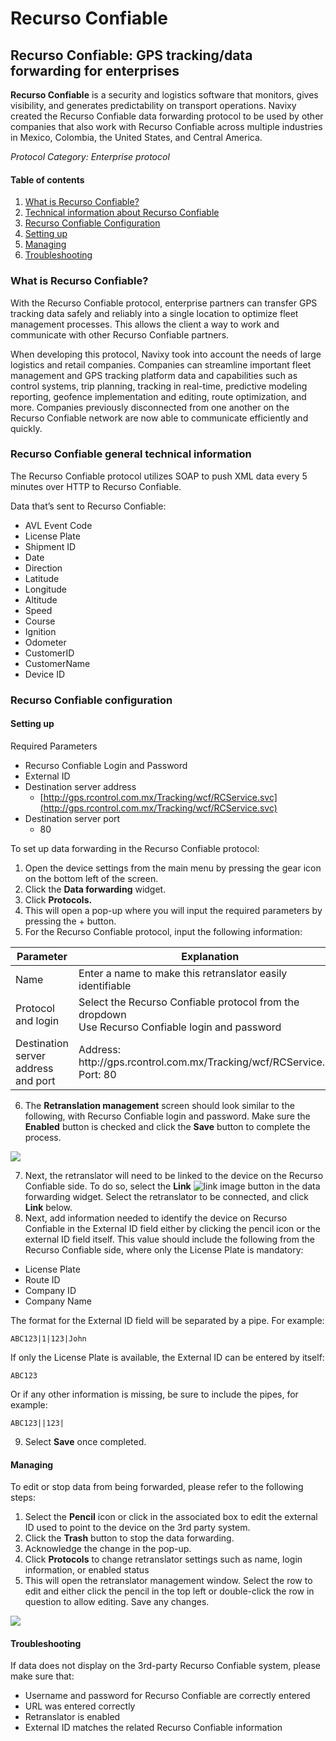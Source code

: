 # Recurso Confiable

## Recurso Confiable: GPS tracking/data forwarding for enterprises

**Recurso Confiable** is a security and logistics software that monitors, gives visibility, and generates predictability on transport operations. Navixy created the Recurso Confiable data forwarding protocol to be used by other companies that also work with Recurso Confiable across multiple industries in Mexico, Colombia, the United States, and Central America.

_Protocol Category: Enterprise protocol_

#### Table of contents

1. [What is Recurso Confiable?](recurso-confiable.md#what-is-rc)
2. [Technical information about Recurso Confiable](recurso-confiable.md#tech-info-rc)
3. [Recurso Confiable Configuration](recurso-confiable.md#rc-config)
4. [Setting up](recurso-confiable.md#setting-up)
5. [Managing](recurso-confiable.md#managing)
6. [Troubleshooting](recurso-confiable.md#troubleshooting)

### What is Recurso Confiable?

With the Recurso Confiable protocol, enterprise partners can transfer GPS tracking data safely and reliably into a single location to optimize fleet management processes. This allows the client a way to work and communicate with other Recurso Confiable partners.

When developing this protocol, Navixy took into account the needs of large logistics and retail companies. Companies can streamline important fleet management and GPS tracking platform data and capabilities such as control systems, trip planning, tracking in real-time, predictive modeling reporting, geofence implementation and editing, route optimization, and more. Companies previously disconnected from one another on the Recurso Confiable network are now able to communicate efficiently and quickly.

### Recurso Confiable general technical information

The Recurso Confiable protocol utilizes SOAP to push XML data every 5 minutes over HTTP to Recurso Confiable.

Data that’s sent to Recurso Confiable:

* AVL Event Code
* License Plate
* Shipment ID
* Date
* Direction
* Latitude
* Longitude
* Altitude
* Speed
* Course
* Ignition
* Odometer
* CustomerID
* CustomerName
* Device ID

### Recurso Confiable configuration

#### Setting up

Required Parameters

* Recurso Confiable Login and Password
* External ID
* Destination server address
  * [http://gps.rcontrol.com.mx/Tracking/wcf/RCService.svc](http://gps.rcontrol.com.mx/Tracking/wcf/RCService.svc)
* Destination server port
  * 80

To set up data forwarding in the Recurso Confiable protocol:

1. Open the device settings from the main menu by pressing the gear icon on the bottom left of the screen.
2. Click the **Data forwarding** widget.
3. Click **Protocols.**
4. This will open a pop-up where you will input the required parameters by pressing the + button.
5. For the Recurso Confiable protocol, input the following information:

<table><thead><tr><th width="236.54541015625">Parameter</th><th>Explanation</th></tr></thead><tbody><tr><td>Name</td><td>Enter a name to make this retranslator easily identifiable</td></tr><tr><td>Protocol and login</td><td>Select the Recurso Confiable protocol from the dropdown<br>Use Recurso Confiable login and password</td></tr><tr><td>Destination server address and port</td><td>Address: http://gps.rcontrol.com.mx/Tracking/wcf/RCService.svc<br>Port: 80</td></tr></tbody></table>

6. The **Retranslation management** screen should look similar to the following, with Recurso Confiable login and password. Make sure the **Enabled** button is checked and click the **Save** button to complete the process.

![](https://www.navixy.com/wp-content/uploads/2022/10/pasted-image-0-1-1-600x120.png)

7. Next, the retranslator will need to be linked to the device on the Recurso Confiable side. To do so, select the **Link** <img src="https://www.navixy.com/wp-content/uploads/2022/08/image-3.png" alt="link image" data-size="line"> button in the data forwarding widget. Select the retranslator to be connected, and click **Link** below.
8. Next, add information needed to identify the device on Recurso Confiable in the External ID field either by clicking the pencil icon or the external ID field itself. This value should include the following from the Recurso Confiable side, where only the License Plate is mandatory:

* License Plate
* Route ID
* Company ID
* Company Name

The format for the External ID field will be separated by a pipe. For example:

```
ABC123|1|123|John
```

If only the License Plate is available, the External ID can be entered by itself:

```
ABC123
```

Or if any other information is missing, be sure to include the pipes, for example:

```
ABC123||123|
```

9. Select **Save** once completed.

#### Managing

To edit or stop data from being forwarded, please refer to the following steps:

1. Select the **Pencil** icon or click in the associated box to edit the external ID used to point to the device on the 3rd party system.
2. Click the **Trash** button to stop the data forwarding.
3. Acknowledge the change in the pop-up.
4. Click **Protocols** to change retranslator settings such as name, login information, or enabled status
5. This will open the retranslator management window. Select the row to edit and either click the pencil in the top left or double-click the row in question to allow editing. Save any changes.

![](https://www.navixy.com/wp-content/uploads/2022/10/pasted-image-0-3-600x107.png)

#### Troubleshooting

If data does not display on the 3rd-party Recurso Confiable system, please make sure that:

* Username and password for Recurso Confiable are correctly entered
* URL was entered correctly
* Retranslator is enabled
* External ID matches the related Recurso Confiable information
